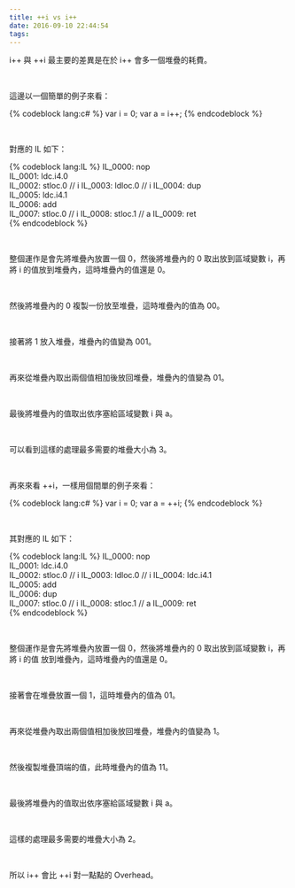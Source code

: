 ```yaml
---
title: ++i vs i++
date: 2016-09-10 22:44:54
tags:
---
```


i++ 與 ++i 最主要的差異是在於 i++ 會多一個堆疊的耗費。  

<!-- More -->

<br/>


這邊以一個簡單的例子來看：  

{% codeblock lang:c# %}
var i = 0;
var a = i++;
{% endcodeblock %}

<br/>


對應的 IL 如下：  

{% codeblock lang:IL %}
IL_0000:  nop         
IL_0001:  ldc.i4.0    
IL_0002:  stloc.0     // i
IL_0003:  ldloc.0     // i
IL_0004:  dup         
IL_0005:  ldc.i4.1    
IL_0006:  add         
IL_0007:  stloc.0     // i
IL_0008:  stloc.1     // a
IL_0009:  ret        
{% endcodeblock %}

<br/>


整個運作是會先將堆疊內放置一個 0，然後將堆疊內的 0 取出放到區域變數 i，再將 i 的值放到堆疊內，這時堆疊內的值還是 0。

<br/>


然後將堆疊內的 0 複製一份放至堆疊，這時堆疊內的值為 00。  

<br/>


接著將 1 放入堆疊，堆疊內的值變為 001。  

<br/>


再來從堆疊內取出兩個值相加後放回堆疊，堆疊內的值變為 01。  

<br/>


最後將堆疊內的值取出依序塞給區域變數 i 與 a。  

<br/>


可以看到這樣的處理最多需要的堆疊大小為 3。  

<br/>


再來來看 ++i，一樣用個間單的例子來看：    

{% codeblock lang:c# %}
var i = 0;
var a = ++i;
{% endcodeblock %}

<br/>


其對應的 IL 如下：  

{% codeblock lang:IL %}
IL_0000:  nop         
IL_0001:  ldc.i4.0    
IL_0002:  stloc.0     // i
IL_0003:  ldloc.0     // i
IL_0004:  ldc.i4.1    
IL_0005:  add         
IL_0006:  dup         
IL_0007:  stloc.0     // i
IL_0008:  stloc.1     // a
IL_0009:  ret   
{% endcodeblock %}

<br/>


整個運作是會先將堆疊內放置一個 0，然後將堆疊內的 0 取出放到區域變數 i，再將 i 的值
放到堆疊內，這時堆疊內的值還是 0。

<br/>


接著會在堆疊放置一個 1，這時堆疊內的值為 01。  

<br/>


再來從堆疊內取出兩個值相加後放回堆疊，堆疊內的值變為 1。  

<br/>


然後複製堆疊頂端的值，此時堆疊內的值為 11。  

<br/>


最後將堆疊內的值取出依序塞給區域變數 i 與 a。  

<br/>


這樣的處理最多需要的堆疊大小為 2。  

<br/>


所以 i++ 會比 ++i 對一點點的 Overhead。  
